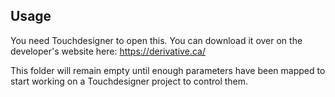 ## Usage

You need Touchdesigner to open this. You can download it over on the developer's website here: https://derivative.ca/

This folder will remain empty until enough parameters have been mapped to start working on a Touchdesigner project to control them.